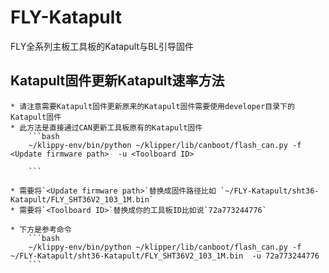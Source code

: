 # FLY-Katapult
FLY全系列主板工具板的Katapult与BL引导固件

## Katapult固件更新Katapult速率方法

    * 请注意需要Katapult固件更新原来的Katapult固件需要使用developer目录下的Katapult固件
    * 此方法是直接通过CAN更新工具板原有的Katapult固件
        ```bash
        ~/klippy-env/bin/python ~/klipper/lib/canboot/flash_can.py -f <Update firmware path>  -u <Toolboard ID>
        
        ```

    * 需要将`<Update firmware path>`替换成固件路径比如 `~/FLY-Katapult/sht36-Katapult/FLY_SHT36V2_103_1M.bin`
    * 需要将`<Toolboard ID>`替换成你的工具板ID比如说`72a773244776`

    * 下方是参考命令
        ```bash
        ~/klippy-env/bin/python ~/klipper/lib/canboot/flash_can.py -f ~/FLY-Katapult/sht36-Katapult/FLY_SHT36V2_103_1M.bin  -u 72a773244776
        ```
